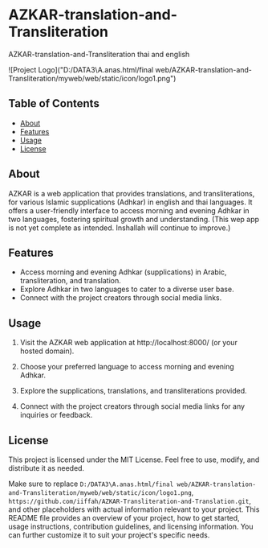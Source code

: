 # AZKAR-translation-and-Transliteration
 AZKAR-translation-and-Transliteration thai and english

![Project Logo]("D:/DATA3\A.anas.html/final web/AZKAR-translation-and-Transliteration/myweb/web/static/icon/logo1.png") 

## Table of Contents

- [About](#about)
- [Features](#features)
- [Usage](#usage)
- [License](#license)

## About

AZKAR is a web application that provides translations, and transliterations,  for various Islamic supplications (Adhkar) in english and thai languages. It offers a user-friendly interface to access morning and evening Adhkar in two languages, fostering spiritual growth and understanding. (This wep app is not yet complete as intended. Inshallah will continue to improve.)

## Features

- Access morning and evening Adhkar (supplications) in Arabic, transliteration, and translation.
- Explore Adhkar in two languages to cater to a diverse user base.
- Connect with the project creators through social media links.

## Usage

1. Visit the AZKAR web application at http://localhost:8000/ (or your hosted domain).

2. Choose your preferred language to access morning and evening Adhkar.

3. Explore the supplications, translations, and transliterations provided.

4. Connect with the project creators through social media links for any inquiries or feedback.

## License

This project is licensed under the MIT License. Feel free to use, modify, and distribute it as needed.

Make sure to replace `D:/DATA3\A.anas.html/final web/AZKAR-translation-and-Transliteration/myweb/web/static/icon/logo1.png`, `https://github.com/iiffah/AZKAR-Transliteration-and-Translation.git`, and other placeholders with actual information relevant to your project. This README file provides an overview of your project, how to get started, usage instructions, contribution guidelines, and licensing information. You can further customize it to suit your project's specific needs.

